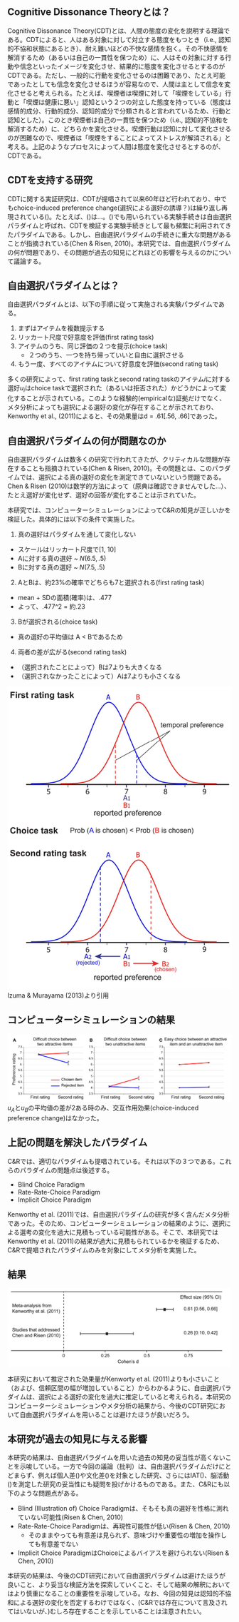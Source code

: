 ## Cognitive Dissonance Theoryとは？
Cognitive Dissonance Theory(CDT)とは、人間の態度の変化を説明する理論である。CDTによると、人はある対象に対して対立する態度をもつとき（i.e., 認知的不協和状態にあるとき）、耐え難いほどの不快な感情を抱く。その不快感情を解消するため（あるいは自己の一貫性を保つため）に、人はその対象に対する行動や信念といったイメージを変化させ、結果的に態度を変化させるとするのがCDTである。ただし、一般的に行動を変化させるのは困難であり、たとえ可能であったとしても信念を変化させるほうが容易なので、人間は主として信念を変化させると考えられる。たとえば、喫煙者は喫煙に対して「喫煙をしている」行動と「喫煙は健康に悪い」認知という２つの対立した態度を持っている（態度は感情的成分、行動的成分、認知的成分で分類されると言われているため、行動と認知とした）。このとき喫煙者は自己の一貫性を保つため（i.e., 認知的不協和を解消するため）に、どちらかを変化させる。喫煙行動は認知に対して変化させるのが困難なので、喫煙者は「喫煙をすることによってストレスが解消される」と考える。上記のようなプロセスによって人間は態度を変化させるとするのが、CDTである。

## CDTを支持する研究
CDTに関する実証研究は、CDTが提唱されて以来60年ほど行われており、中でもchoice-induced preference change(選択による選好の誘導？)は繰り返し再現されている()。たとえば、()は…。()でも用いられている実験手続きは自由選択パラダイムと呼ばれ、CDTを検証する実験手続きとして最も頻繁に利用されてきたパラダイムである。しかし、自由選択パラダイムの手続きに重大な問題があることが指摘されている(Chen & Risen, 2010)。本研究では、自由選択パラダイムの何が問題であり、その問題が過去の知見にどれほどの影響を与えるのかについて議論する。

## 自由選択パラダイムとは？
自由選択パラダイムとは、以下の手順に従って実施される実験パラダイムである。

  1. まずはアイテムを複数提示する
  2. リッカート尺度で好意度を評価(first rating task)
  3. アイテムのうち、同じ評価の２つを提示(choice task)
     - ２つのうち、一つを持ち帰っていいと自由に選択させる
  4.  もう一度、すべてのアイテムについて好意度を評価(second rating task)

多くの研究によって、first rating taskとsecond rating taskのアイテム$i$に対する選好$u_i$はchoice taskで選択された（あるいは拒否された）かどうかによって変化することが示されている。このような経験的(empiricalな)証拠だけでなく、メタ分析によっても選択による選好の変化が存在することが示されており、Kenworthy et al., (2011)によると、その効果量はd = .61[.56, .66]であった。

## 自由選択パラダイムの何が問題なのか
自由選択パラダイムは数多くの研究で行われてきたが、クリティカルな問題が存在することも指摘されている(Chen & Risen, 2010)。その問題とは、このパラダイムでは、選択による真の選好の変化を測定できていないという問題である。Chen & Risen (2010)は数学的方法によって（原典は確認できませんでした…）、たとえ選好が変化せず、選好の回答が変化することは示されていた。

本研究では、コンピューターシミュレーションによってC&Rの知見が正しいかを検証した。具体的には以下の条件で実施した。

1. 真の選好はパラダイムを通して変化しない
  - スケールはリッカート尺度で[1, 10]
  - Aに対する真の選好 ~ $N(6.5, .5)$
  - Bに対する真の選好 ~ $N(7.5, .5)$
2. AとBは、約23%の確率でどちらも7と選択される(first rating task)
  - mean + SDの面積(確率)は、.477
  - よって、.477^2 = 約.23
3. Bが選択される(choice task)
  - 真の選好の平均値は A < Bであるため
4. 両者の差が広がる(second rating task)
  - （選択されたことによって）Bは7よりも大きくなる
  - （選択されなかったことによって）Aは7よりも小さくなる

![](Images/2022-08-11-10-27-47.png)
Izuma & Murayama (2013)より引用

## コンピューターシミュレーションの結果

![](Images/2022-08-11-10-29-32.png)
$u_A$と$u_B$の平均値の差が2ある時のみ、交互作用効果(choice-induced preference change)はなかった。

## 上記の問題を解決したパラダイム
C&Rでは、適切なパラダイムも提唱されている。それは以下の３つである。これらのパラダイムの問題点は後述する。

- Blind Choice Paradigm
- Rate-Rate-Choice Paradigm
- Implicit Choice Paradigm

Kenworthy et al. (2011)では、自由選択パラダイムの研究が多く含んだメタ分析であった。そのため、コンピューターシミュレーションの結果のように、選択による選考の変化を過大に見積もっている可能性がある。そこで、本研究ではKenworthy et al. (2011)の結果が過大に見積もられているかを検証するため、C&Rで提唱されたパラダイムのみを対象にしてメタ分析を実施した。

## 結果

![](Images/2022-08-11-10-35-54.png)

本研究において推定された効果量がKenworty et al. (2011)よりも小さいこと（および、信頼区間の幅が増加していること）からわかるように、自由選択パラダイムは、選択による選好の変化を過大に推定していると考えられる。本研究のコンピューターシミュレーションやメタ分析の結果から、今後のCDT研究において自由選択パラダイムを用いることは避けたほうが良いだろう。

## 本研究が過去の知見に与える影響
本研究の結果は、自由選択パラダイムを用いた過去の知見の妥当性が高くないことを示唆している。一方で今回の議論（批判）は、自由選択パラダイムだけにとどまらず、例えば個人差()や文化差()を対象とした研究、さらにはIAT()、脳活動()を測定した研究の妥当性にも疑問を投げかけるものである。また、C&Rにも以下のような問題点がある。

- Blind (Illustration of) Choice Paradigmは、そもそも真の選好を性格に測れていない可能性(Risen & Chen, 2010)
- Rate-Rate-Choice Paradigmは、再現性可能性が低い(Risen & Chen, 2010)
  - そのままやっても有意差は見られず、意味づけや重要性の増加を操作しても有意差でない
- Implicit Choice ParadigmはChoiceによるバイアスを避けられない(Risen & Chen, 2010)

本研究の結果は、今後のCDT研究において自由選択パラダイムは避けたほうが良いこと、より妥当な検証方法を探索していくこと、そして結果の解釈においてはより慎重になることの重要性を示唆している。なお、今回の知見は認知的不協和による選好の変化を否定するわけではなく、(C&Rでは存在について言及されてはいないが、)むしろ存在することを示していることは注意されたい。



